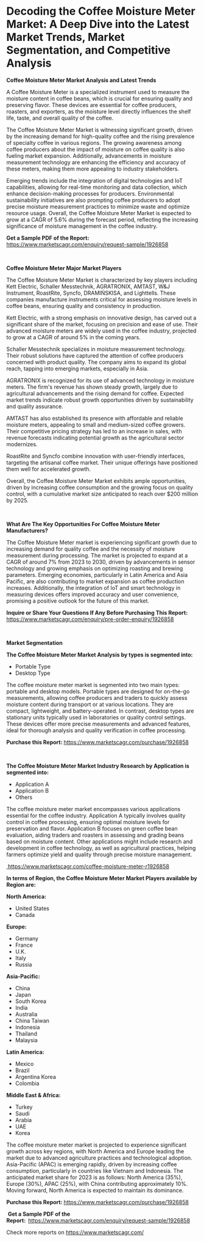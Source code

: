 <p><h1>Decoding the Coffee Moisture Meter Market: A Deep Dive into the Latest Market Trends, Market Segmentation, and Competitive Analysis</h1></p><p><strong>Coffee Moisture Meter Market Analysis and Latest Trends</strong></p>
<p><p>A Coffee Moisture Meter is a specialized instrument used to measure the moisture content in coffee beans, which is crucial for ensuring quality and preserving flavor. These devices are essential for coffee producers, roasters, and exporters, as the moisture level directly influences the shelf life, taste, and overall quality of the coffee.</p><p>The Coffee Moisture Meter Market is witnessing significant growth, driven by the increasing demand for high-quality coffee and the rising prevalence of specialty coffee in various regions. The growing awareness among coffee producers about the impact of moisture on coffee quality is also fueling market expansion. Additionally, advancements in moisture measurement technology are enhancing the efficiency and accuracy of these meters, making them more appealing to industry stakeholders.</p><p>Emerging trends include the integration of digital technologies and IoT capabilities, allowing for real-time monitoring and data collection, which enhance decision-making processes for producers. Environmental sustainability initiatives are also prompting coffee producers to adopt precise moisture measurement practices to minimize waste and optimize resource usage. Overall, the Coffee Moisture Meter Market is expected to grow at a CAGR of 5.6% during the forecast period, reflecting the increasing significance of moisture management in the coffee industry.</p></p>
<p><strong>Get a Sample PDF of the Report:&nbsp;</strong> <a href="https://www.marketscagr.com/enquiry/request-sample/1926858?utm_campaign=1920&utm_medium=2&utm_source=Github&utm_content=ia&utm_term=15012025&utm_id=coffee-moisture-meter">https://www.marketscagr.com/enquiry/request-sample/1926858</a></p>
<p>&nbsp;</p>
<p><strong>Coffee Moisture Meter Major Market Players</strong></p>
<p><p>The Coffee Moisture Meter Market is characterized by key players including Kett Electric, Schaller Messtechnik, AGRATRONIX, AMTAST, W&J Instrument, RoastRite, Syncfo, DRAMIŃSKISA, and Lighttells. These companies manufacture instruments critical for assessing moisture levels in coffee beans, ensuring quality and consistency in production.</p><p>Kett Electric, with a strong emphasis on innovative design, has carved out a significant share of the market, focusing on precision and ease of use. Their advanced moisture meters are widely used in the coffee industry, projected to grow at a CAGR of around 5% in the coming years.</p><p>Schaller Messtechnik specializes in moisture measurement technology. Their robust solutions have captured the attention of coffee producers concerned with product quality. The company aims to expand its global reach, tapping into emerging markets, especially in Asia.</p><p>AGRATRONIX is recognized for its use of advanced technology in moisture meters. The firm's revenue has shown steady growth, largely due to agricultural advancements and the rising demand for coffee. Expected market trends indicate robust growth opportunities driven by sustainability and quality assurance.</p><p>AMTAST has also established its presence with affordable and reliable moisture meters, appealing to small and medium-sized coffee growers. Their competitive pricing strategy has led to an increase in sales, with revenue forecasts indicating potential growth as the agricultural sector modernizes.</p><p>RoastRite and Syncfo combine innovation with user-friendly interfaces, targeting the artisanal coffee market. Their unique offerings have positioned them well for accelerated growth.</p><p>Overall, the Coffee Moisture Meter Market exhibits ample opportunities, driven by increasing coffee consumption and the growing focus on quality control, with a cumulative market size anticipated to reach over $200 million by 2025.</p></p>
<p>&nbsp;</p>
<p><strong>What Are The Key Opportunities For Coffee Moisture Meter Manufacturers?</strong></p>
<p><p>The Coffee Moisture Meter market is experiencing significant growth due to increasing demand for quality coffee and the necessity of moisture measurement during processing. The market is projected to expand at a CAGR of around 7% from 2023 to 2030, driven by advancements in sensor technology and growing emphasis on optimizing roasting and brewing parameters. Emerging economies, particularly in Latin America and Asia Pacific, are also contributing to market expansion as coffee production increases. Additionally, the integration of IoT and smart technology in measuring devices offers improved accuracy and user convenience, promising a positive outlook for the future of this market.</p></p>
<p><strong>Inquire or Share Your Questions If Any Before Purchasing This Report:</strong> <a href="https://www.marketscagr.com/enquiry/pre-order-enquiry/1926858?utm_campaign=1920&utm_medium=2&utm_source=Github&utm_content=ia&utm_term=15012025&utm_id=coffee-moisture-meter">https://www.marketscagr.com/enquiry/pre-order-enquiry/1926858</a></p>
<p>&nbsp;</p>
<p><strong>Market Segmentation</strong></p>
<p><strong>The Coffee Moisture Meter Market Analysis by types is segmented into:</strong></p>
<p><ul><li>Portable Type</li><li>Desktop Type</li></ul></p>
<p><p>The coffee moisture meter market is segmented into two main types: portable and desktop models. Portable types are designed for on-the-go measurements, allowing coffee producers and traders to quickly assess moisture content during transport or at various locations. They are compact, lightweight, and battery-operated. In contrast, desktop types are stationary units typically used in laboratories or quality control settings. These devices offer more precise measurements and advanced features, ideal for thorough analysis and quality verification in coffee processing.</p></p>
<p><strong>Purchase this Report:&nbsp;</strong><a href="https://www.marketscagr.com/purchase/1926858?utm_campaign=1920&utm_medium=2&utm_source=Github&utm_content=ia&utm_term=15012025&utm_id=coffee-moisture-meter">https://www.marketscagr.com/purchase/1926858</a></p>
<p>&nbsp;</p>
<p><strong>The Coffee Moisture Meter Market Industry Research by Application is segmented into:</strong></p>
<p><ul><li>Application A</li><li>Application B</li><li>Others</li></ul></p>
<p><p>The coffee moisture meter market encompasses various applications essential for the coffee industry. Application A typically involves quality control in coffee processing, ensuring optimal moisture levels for preservation and flavor. Application B focuses on green coffee bean evaluation, aiding traders and roasters in assessing and grading beans based on moisture content. Other applications might include research and development in coffee technology, as well as agricultural practices, helping farmers optimize yield and quality through precise moisture management.</p></p>
<p><a href="https://www.marketscagr.com/coffee-moisture-meter-r1926858?utm_campaign=1920&utm_medium=2&utm_source=Github&utm_content=ia&utm_term=15012025&utm_id=coffee-moisture-meter">&nbsp;https://www.marketscagr.com/coffee-moisture-meter-r1926858</a></p>
<p><strong>In terms of Region, the Coffee Moisture Meter Market Players available by Region are:</strong></p>
<p>
    <p> <strong> North America: </strong>
        <ul>
            <li>United States</li>
            <li>Canada</li>
        </ul>
        </p> 
    <p> <strong> Europe: </strong>
        <ul>
            <li>Germany</li>
            <li>France</li>
            <li>U.K.</li>
            <li>Italy</li>
            <li>Russia</li>
        </ul>
        </p> 
    <p> <strong> Asia-Pacific: </strong>
        <ul>
            <li>China</li>
            <li>Japan</li>
            <li>South Korea</li>
            <li>India</li>
            <li>Australia</li>
            <li>China Taiwan</li>
            <li>Indonesia</li>
            <li>Thailand</li>
            <li>Malaysia</li>
        </ul>
        </p> 
    <p> <strong> Latin America: </strong>
        <ul>
            <li>Mexico</li>
            <li>Brazil</li>
            <li>Argentina Korea</li>
            <li>Colombia</li>
        </ul>
        </p> 
    <p> <strong> Middle East & Africa: </strong>
        <ul>
            <li>Turkey</li>
            <li>Saudi</li>
            <li>Arabia</li>
            <li>UAE</li>
            <li>Korea</li>
        </ul>
    </p>
    </p>
<p><p>The coffee moisture meter market is projected to experience significant growth across key regions, with North America and Europe leading the market due to advanced agriculture practices and technological adoption. Asia-Pacific (APAC) is emerging rapidly, driven by increasing coffee consumption, particularly in countries like Vietnam and Indonesia. The anticipated market share for 2023 is as follows: North America (35%), Europe (30%), APAC (25%), with China contributing approximately 10%. Moving forward, North America is expected to maintain its dominance.</p></p>
<p><strong>Purchase this Report: </strong><a href="https://www.marketscagr.com/purchase/1926858?utm_campaign=1920&utm_medium=2&utm_source=Github&utm_content=ia&utm_term=15012025&utm_id=coffee-moisture-meter">https://www.marketscagr.com/purchase/1926858</a></p>
<p>&nbsp;<strong>Get a Sample PDF of the Report:&nbsp;&nbsp;</strong><a href="https://www.marketscagr.com/enquiry/request-sample/1926858?utm_campaign=1920&utm_medium=2&utm_source=Github&utm_content=ia&utm_term=15012025&utm_id=coffee-moisture-meter">https://www.marketscagr.com/enquiry/request-sample/1926858</a></p>
<p><strong></strong></p>
<p>Check more reports on <a href="https://www.marketscagr.com/?utm_campaign=1920&utm_medium=2&utm_source=Github&utm_content=ia&utm_term=15012025&utm_id=coffee-moisture-meter">https://www.marketscagr.com/</a></p>